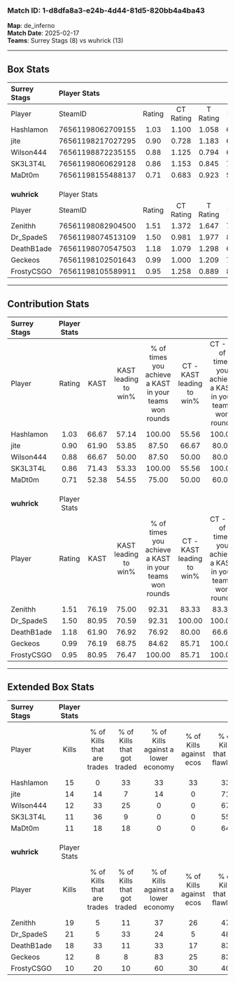 ### Match ID: 1-d8dfa8a3-e24b-4d44-81d5-820bb4a4ba43  
**Map**: de_inferno  
**Match Date**: 2025-02-17  
**Teams**: Surrey Stags (8) vs wuhrick (13)  

---  

## Box Stats  

| **Surrey Stags** | Player Stats      |        |           |          |       |       |       |         |        |      |     |
| :- | :- | :-: | :-: | :-: | :-: | :-: | :-: | :-: | :-: | :-: | :-: |
| Player           | SteamID           | Rating | CT Rating | T Rating | KAST  |  ADR  | Kills | Assists | Deaths | K/D  | HS% |
| Hashlamon        | 76561198062709155 |  1.03  |   1.100   |  1.058   | 66.67 | 77.4  |  15   |    5    |   16   | 0.94 | 46  |
| jite             | 76561198217027295 |  0.90  |   0.728   |  1.183   | 61.90 | 64.1  |  14   |    2    |   16   | 0.88 | 42  |
| Wilson444        | 76561198872235155 |  0.88  |   1.125   |  0.794   | 66.67 | 64.9  |  12   |    8    |   16   | 0.75 | 41  |
| SK3L3T4L         | 76561198060629128 |  0.86  |   1.153   |  0.845   | 71.43 | 63.2  |  11   |    5    |   16   | 0.69 | 27  |
| MaDt0m           | 76561198155488137 |  0.71  |   0.683   |  0.923   | 52.38 | 69.0  |  11   |    5    |   17   | 0.65 | 81  |
|                  |                   |        |           |          |       |       |       |         |        |      |     |
|                  |                   |        |           |          |       |       |       |         |        |      |     |
|                  |                   |        |           |          |       |       |       |         |        |      |     |
| **wuhrick**      | Player Stats      |        |           |          |       |       |       |         |        |      |     |
| Player           | SteamID           | Rating | CT Rating | T Rating | KAST  |  ADR  | Kills | Assists | Deaths | K/D  | HS% |
| Zenithh          | 76561198082904500 |  1.51  |   1.372   |  1.647   | 76.19 | 107.6 |  19   |    5    |   10   | 1.90 | 42  |
| Dr_SpadeS        | 76561198074513109 |  1.50  |   0.981   |  1.977   | 80.95 | 109.0 |  21   |    8    |   16   | 1.31 | 33  |
| DeathB1ade       | 76561198070547503 |  1.18  |   1.079   |  1.298   | 61.90 | 68.6  |  18   |    2    |   12   | 1.50 | 44  |
| Geckeos          | 76561198102501643 |  0.99  |   1.000   |  1.209   | 76.19 | 77.7  |  12   |    8    |   16   | 0.75 | 66  |
| FrostyCSGO       | 76561198105589911 |  0.95  |   1.258   |  0.889   | 80.95 | 42.3  |  10   |    0    |   10   | 1.00 | 50  |
---  

## Contribution Stats  

| **Surrey Stags** | Player Stats |       |                      |                                                        |                           |                                                             |                          |                                                            |
| :- | :-: | :-: | :-: | :-: | :-: | :-: | :-: | :-: |
| Player           |    Rating    | KAST  | KAST leading to win% | % of times you achieve a KAST in your teams won rounds | CT - KAST leading to win% | CT - % of times you achieve a KAST in your teams won rounds | T - KAST leading to win% | T - % of times you achieve a KAST in your teams won rounds |
| Hashlamon        |     1.03     | 66.67 |        57.14         |                         100.00                         |           55.56           |                           100.00                            |          60.00           |                           100.00                           |
| jite             |     0.90     | 61.90 |        53.85         |                         87.50                          |           66.67           |                            80.00                            |          42.86           |                           100.00                           |
| Wilson444        |     0.88     | 66.67 |        50.00         |                         87.50                          |           50.00           |                            80.00                            |          50.00           |                           100.00                           |
| SK3L3T4L         |     0.86     | 71.43 |        53.33         |                         100.00                         |           55.56           |                           100.00                            |          50.00           |                           100.00                           |
| MaDt0m           |     0.71     | 52.38 |        54.55         |                         75.00                          |           50.00           |                            60.00                            |          60.00           |                           100.00                           |
|                  |              |       |                      |                                                        |                           |                                                             |                          |                                                            |
|                  |              |       |                      |                                                        |                           |                                                             |                          |                                                            |
|                  |              |       |                      |                                                        |                           |                                                             |                          |                                                            |
| **wuhrick**      | Player Stats |       |                      |                                                        |                           |                                                             |                          |                                                            |
| Player           |    Rating    | KAST  | KAST leading to win% | % of times you achieve a KAST in your teams won rounds | CT - KAST leading to win% | CT - % of times you achieve a KAST in your teams won rounds | T - KAST leading to win% | T - % of times you achieve a KAST in your teams won rounds |
| Zenithh          |     1.51     | 76.19 |        75.00         |                         92.31                          |           83.33           |                            83.33                            |          70.00           |                           100.00                           |
| Dr_SpadeS        |     1.50     | 80.95 |        70.59         |                         92.31                          |          100.00           |                           100.00                            |          54.55           |                           85.71                            |
| DeathB1ade       |     1.18     | 61.90 |        76.92         |                         76.92                          |           80.00           |                            66.67                            |          75.00           |                           85.71                            |
| Geckeos          |     0.99     | 76.19 |        68.75         |                         84.62                          |           85.71           |                           100.00                            |          55.56           |                           71.43                            |
| FrostyCSGO       |     0.95     | 80.95 |        76.47         |                         100.00                         |           85.71           |                           100.00                            |          70.00           |                           100.00                           |
---  

## Extended Box Stats  

| **Surrey Stags** | Player Stats |                            |                            |                                    |                         |                              |                                 |        |                             |                                     |                          |                               |                            |
| :- | :-: | :-: | :-: | :-: | :-: | :-: | :-: | :-: | :-: | :-: | :-: | :-: | :-: |
| Player           |    Kills     | % of Kills that are trades | % of Kills that got traded | % of Kills against a lower economy | % of Kills against ecos | % of Kills that are flawless | % of Kills that are close duels | Deaths | % of Deaths that get traded | % of Deaths against a lower economy | % of Deaths against ecos | % of Deaths that are flawless | % of Deaths that are close |
| Hashlamon        |      15      |             0              |             33             |                 33                 |           33            |              33              |                0                |   16   |             13              |                  6                  |            0             |              63               |             6              |
| jite             |      14      |             14             |             7              |                 14                 |            0            |              71              |                0                |   16   |              6              |                  0                  |            0             |              69               |             6              |
| Wilson444        |      12      |             33             |             25             |                 0                  |            0            |              67              |               17                |   16   |             25              |                  6                  |            0             |              50               |             0              |
| SK3L3T4L         |      11      |             36             |             9              |                 0                  |            0            |              55              |               18                |   16   |             19              |                  6                  |            0             |              63               |             0              |
| MaDt0m           |      11      |             18             |             18             |                 0                  |            0            |              64              |                0                |   17   |             18              |                  6                  |            0             |              59               |             6              |
|                  |              |                            |                            |                                    |                         |                              |                                 |        |                             |                                     |                          |                               |                            |
|                  |              |                            |                            |                                    |                         |                              |                                 |        |                             |                                     |                          |                               |                            |
|                  |              |                            |                            |                                    |                         |                              |                                 |        |                             |                                     |                          |                               |                            |
| **wuhrick**      | Player Stats |                            |                            |                                    |                         |                              |                                 |        |                             |                                     |                          |                               |                            |
| Player           |    Kills     | % of Kills that are trades | % of Kills that got traded | % of Kills against a lower economy | % of Kills against ecos | % of Kills that are flawless | % of Kills that are close duels | Deaths | % of Deaths that get traded | % of Deaths against a lower economy | % of Deaths against ecos | % of Deaths that are flawless | % of Deaths that are close |
| Zenithh          |      19      |             5              |             11             |                 37                 |           26            |              47              |                0                |   10   |              0              |                 20                  |            0             |              40               |             0              |
| Dr_SpadeS        |      21      |             5              |             33             |                 24                 |            5            |              48              |               10                |   16   |             13              |                 25                  |            6             |              44               |             19             |
| DeathB1ade       |      18      |             33             |             11             |                 33                 |           17            |              83              |                6                |   12   |              8              |                 25                  |            8             |              67               |             0              |
| Geckeos          |      12      |             8              |             8              |                 83                 |           25            |              83              |                0                |   16   |             31              |                 19                  |            6             |              69               |             6              |
| FrostyCSGO       |      10      |             20             |             10             |                 60                 |           30            |              40              |                0                |   10   |             40              |                 10                  |            10            |              50               |             0              |
